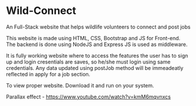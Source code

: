 # Wild-Connect
An Full-Stack website that helps wildlife volunteers to connect and post jobs

This website is made using HTML, CSS, Bootstrap and JS for Front-end.
The backend is done using NodeJS and Express JS is used as middleware. 

It is fully working website where to access the features the user has to sign up and login cresentials are saves, so he/she must login using same credentials. 
Any data updated using postJob method will be immeadeatly reflected in apply for a job section.

To view proper website. Download it and run on your system.

Parallax effect - https://www.youtube.com/watch?v=kmM6mqvnxcs
